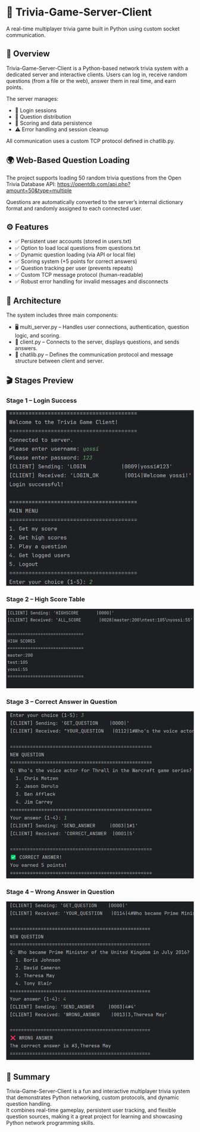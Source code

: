 # 🧠 Trivia-Game-Server-Client
A real-time multiplayer trivia game built in Python using custom socket communication.

## 🎯 Overview

Trivia-Game-Server-Client is a Python-based network trivia system with a dedicated server and interactive clients.
Users can log in, receive random questions (from a file or the web), answer them in real time, and earn points.

The server manages:

- 🔑 Login sessions
- 🎲 Question distribution
- 🧮 Scoring and data persistence
- ⚠️ Error handling and session cleanup

All communication uses a custom TCP protocol defined in chatlib.py.

## 🌍 Web-Based Question Loading

The project supports loading 50 random trivia questions from the Open Trivia Database API:
https://opentdb.com/api.php?amount=50&type=multiple

Questions are automatically converted to the server’s internal dictionary format and randomly assigned to each connected user.

## ⚙️ Features

- ✅ Persistent user accounts (stored in users.txt)
- ✅ Option to load local questions from questions.txt
- ✅ Dynamic question loading (via API or local file)
- ✅ Scoring system (+5 points for correct answers)
- ✅ Question tracking per user (prevents repeats)
- ✅ Custom TCP message protocol (human-readable)
- ✅ Robust error handling for invalid messages and disconnects

## 🧩 Architecture

The system includes three main components:
- 🖥 multi_server.py – Handles user connections, authentication, question logic, and scoring.
- 💬 client.py – Connects to the server, displays questions, and sends answers.
- 📜 chatlib.py – Defines the communication protocol and message structure between client and server.

## 🎬 Stages Preview

### Stage 1 – Login Success
![Login Success](images/trivia1.png)

### Stage 2 – High Score Table
![High Score Table](images/trivia2.png)

### Stage 3 – Correct Answer in Question
![Correct Answer](images/trivia3.png)

### Stage 4 – Wrong Answer in Question
![Wrong Answer](images/trivia4.png)

## 📝 Summary
Trivia-Game-Server-Client is a fun and interactive multiplayer trivia system that demonstrates Python networking, custom protocols, and dynamic question handling.  
It combines real-time gameplay, persistent user tracking, and flexible question sources, making it a great project for learning and showcasing Python network programming skills.

